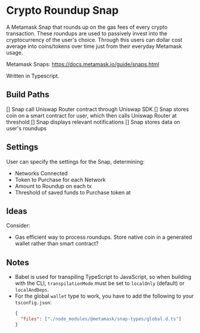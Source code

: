 # Crypto Roundup Snap

A Metamask Snap that rounds up on the gas fees of every crypto transaction. These roundups are used to passively invest into the cryptocurrency of the user's choice. Through this users can dollar cost average into coins/tokens over time just from their everyday Metamask usage.

Metamask Snaps: https://docs.metamask.io/guide/snaps.html

Written in Typescript.

## Build Paths

[] Snap call Uniswap Router contract through Uniswap SDK
[] Snap stores coin on a smart contract for user, which then calls Uniswap Router at threshold
[] Snap displays relevant notifications
[] Snap stores data on user's roundups

## Settings

User can specify the settings for the Snap, determining:
- Networks Connected
- Token to Purchase for each Network
- Amount to Roundup on each tx
- Threshold of saved funds to Purchase token at

## Ideas

Consider:

- Gas efficient way to process roundups. Store native coin in a generated wallet rather than smart contract?

## Notes

- Babel is used for transpiling TypeScript to JavaScript, so when building with the CLI,
  `transpilationMode` must be set to `localOnly` (default) or `localAndDeps`.
- For the global `wallet` type to work, you have to add the following to your `tsconfig.json`:
  ```json
  {
    "files": ["./node_modules/@metamask/snap-types/global.d.ts"]
  }
  ```
